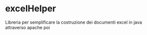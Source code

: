 # excelHelper
Libreria per semplificare la costruzione dei documenti excel in java attraverso apache poi
